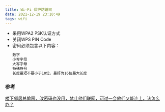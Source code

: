 ```yaml
---
title: Wi-Fi 保护防蹭网
date: 2021-12-19 23:10:49  
tags: wifi
---
```


- 采用WPA2 PSK认证方式 
- 关闭WPS PIN Code
- 密码必须包含以下内容：
  ```sh
  数字
  小写字母
  大写字母
  特殊符号
  长度最短不要小于10位，最好为16位最大长度
  ```
 

### 参考

[楼下邻居总偷网，改密码也没用，禁止他们联网，可过一会他们又能连上，该怎么办？](https://mp.weixin.qq.com/s/aHMXrZg9kV8KvkxeTjOq1w)
